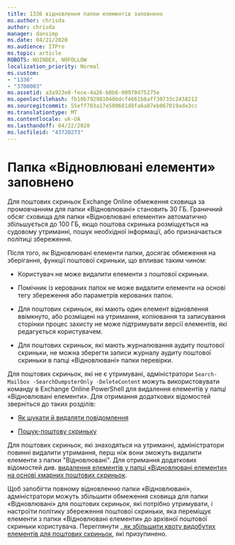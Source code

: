 ```yaml
---
title: 1336 відновлення папки елементів заповнено
ms.author: chrisda
author: chrisda
manager: dansimp
ms.date: 04/21/2020
ms.audience: ITPro
ms.topic: article
ROBOTS: NOINDEX, NOFOLLOW
localization_priority: Normal
ms.custom:
- "1336"
- "3700003"
ms.assetid: a3a923e8-fece-4a26-b8b6-00970d75275e
ms.openlocfilehash: fb10b792981040bdcf4661b8aff30733c2438212
ms.sourcegitcommit: 55eff703a17e500681d8fa6a87eb067019ade3cc
ms.translationtype: MT
ms.contentlocale: uk-UA
ms.lasthandoff: 04/22/2020
ms.locfileid: "43720273"
---
```

# <a name="the-recoverable-items-folder-is-full"></a>Папка «Відновлювані елементи» заповнено

Для поштових скриньок Exchange Online обмеження сховища за промовчанням для папки «Відновлювані» становить 30 ГБ. Граничний обсяг сховища для папки «Відновлювані елементи» автоматично збільшується до 100 ГБ, якщо поштова скринька розміщується на судовому утриманні, пошук необхідної інформації, або призначається політиці збереження.

Після того, як Відновлювані елементи папки, досягає обмеження на зберігання, функції поштової скриньки, що впливає таким чином:

- Користувач не може видалити елементи з поштової скриньки.

- Помічник із керованих папок не може видалити елементи на основі тегу збереження або параметрів керованих папок.

- Для поштових скриньок, які мають один елемент відновлення ввімкнуто, або розміщені на утримання, копіювання та записування сторінки процес захисту не може підтримувати версії елементів, які редагується користувачем.

- Для поштових скриньок, які мають журналювання аудиту поштової скриньки, не можна зберегти записи журналу аудиту поштової скриньки в папці «Відновлювані» папки перевірки.

Для поштових скриньок, які не є утримувані, адміністратори `Search-Mailbox -SearchDumpsterOnly -DeleteContent` можуть використовувати команду в Exchange Online PowerShell для видалення елементів у папці «Відновлювані елементи». Для отримання додаткових відомостей зверніться до таких розділів:

- [Як шукати й видаляти повідомлення](https://docs.microsoft.com/office365/securitycompliance/search-for-and-delete-messagesadmin-help)

- [Пошук-поштову скриньку](https://docs.microsoft.com/powershell/module/exchange/mailboxes/Search-Mailbox)

Для поштових скриньок, які знаходяться на утриманні, адміністратори повинні видалити утримання, перш ніж вони зможуть видалити елементи з папки "Відновлювані". Для отримання додаткових відомостей див. [видалення елементів у папці «Відновлювані елементи» на основі хмарних поштових скриньок](https://docs.microsoft.com/office365/securitycompliance/delete-items-in-the-recoverable-items-folder-of-mailboxes-on-hold).

Щоб запобігти повному відновленню папки «Відновлювані», адміністратори можуть збільшити обмеження сховища для папки «Відновлювані» для поштових скриньок, які потрібно утримувати, і настроїти політику збереження поштової скриньки, яка переміщує елементи з папки «Відновлювані елементи» до архівної поштової скриньки користувача. Переглянути [, як збільшити квоту видобутих елементів для поштових скриньок](https://docs.microsoft.com/office365/securitycompliance/increase-the-recoverable-quota-for-mailboxes-on-hold), які призупинено.
